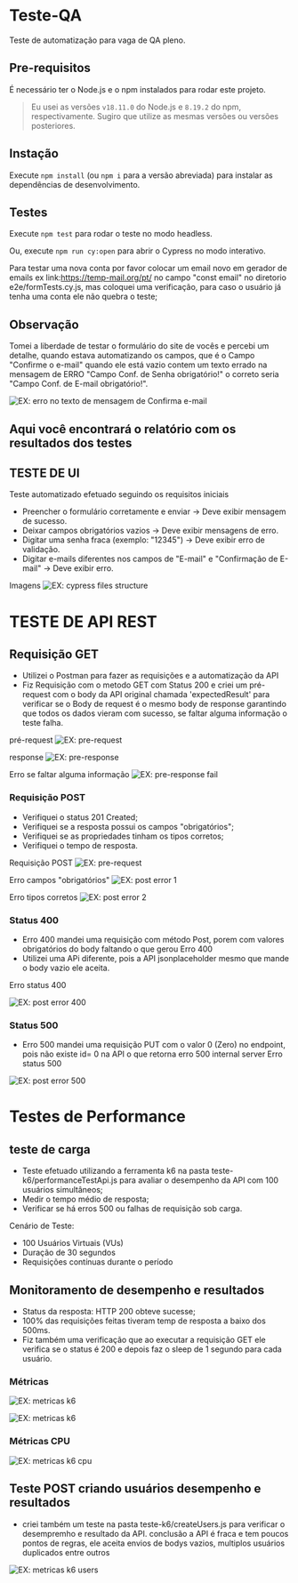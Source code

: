 # Teste-QA

Teste de automatização para vaga de QA pleno.

## Pre-requisitos

É necessário ter o Node.js e o npm instalados para rodar este projeto.

> Eu usei as versões `v18.11.0` do Node.js e `8.19.2` do npm, respectivamente. Sugiro que utilize as mesmas versões ou versões posteriores.

## Instação

Execute `npm install` (ou `npm i` para a versão abreviada) para instalar as dependências de desenvolvimento.

## Testes

Execute  `npm test` para rodar o teste no modo headless.

Ou, execute `npm run cy:open` para abrir o Cypress no modo interativo.


Para testar uma nova conta por favor colocar um email novo em gerador de emails ex link:https://temp-mail.org/pt/ no campo "const email" no diretorio e2e/formTests.cy.js, mas coloquei uma verificação, para caso o usuário já tenha uma conta ele não quebra o teste;

## Observação 
Tomei a liberdade de testar o formulário do site de vocês e percebi um detalhe, quando estava automatizando os campos, que é o Campo "Confirme o e-mail" quando ele está vazio contem um texto errado na mensagem de ERRO "Campo Conf. de Senha obrigatório!" o correto seria "Campo Conf. de E-mail obrigatório!".

![EX: erro no texto de mensagem de Confirma e-mail](./docs/erro-msg-email.png)


## Aqui você encontrará o relatório com os resultados dos testes

## TESTE DE UI
Teste automatizado efetuado seguindo os requisitos iniciais
- Preencher o formulário corretamente e enviar → Deve exibir mensagem de sucesso.
- Deixar campos obrigatórios vazios → Deve exibir mensagens de erro.
- Digitar uma senha fraca (exemplo: "12345") → Deve exibir erro de validação.
- Digitar e-mails diferentes nos campos de "E-mail" e "Confirmação de E-mail" → Deve exibir erro.

Imagens 
![EX: cypress files structure](./docs/validacao-teste-ui.png)


# TESTE DE API REST

## Requisição GET
- Utilizei o Postman para fazer as requisições e a automatização da API 
- Fiz Requisição com o metodo GET com Status 200 e criei um pré-request com o body da API original chamada 'expectedResult' para verificar se o Body de request é o mesmo body de response garantindo que todos os dados vieram com sucesso, se faltar alguma informação o teste falha.

pré-request
![EX: pre-request](./docs/pre-request-api.png)

response
![EX: pre-response](./docs/response-api.png)

Erro se faltar alguma informação
![EX: pre-response fail](./docs/response-falha-api.png)


### Requisição POST
- Verifiquei o status 201 Created;
- Verifiquei se a resposta possui os campos "obrigatórios";
- Verifiquei se as propriedades tinham os tipos corretos;
- Verifiquei o tempo de resposta.

Requisição POST
![EX: pre-request](./docs/requisi-post.png)

Erro campos "obrigatórios"
![EX: post error 1](./docs/post-erro-1.png)

Erro tipos corretos
![EX: post error 2](./docs/post-erro-2.png)


### Status 400 
- Erro 400 mandei uma requisição com método Post, porem com valores obrigatórios do body faltando o que gerou Erro 400
- Utilizei uma APi diferente, pois a API jsonplaceholder mesmo que mande o body vazio ele aceita.

Erro status 400

![EX: post error 400](./docs/erro-400-api.png)


### Status 500
- Erro 500 mandei uma requisição PUT com o valor 0 (Zero) no endpoint, pois não existe id= 0 na API o que retorna erro 500 internal server
Erro status 500

![EX: post error 500](./docs/erro-500-api.png)


# Testes de Performance

## teste de carga
- Teste efetuado utilizando a ferramenta k6 na pasta teste-k6/performanceTestApi.js para avaliar o desempenho da API com 100 usuários simultâneos;
- Medir o tempo médio de resposta;
- Verificar se há erros 500 ou falhas de requisição sob carga.

Cenário de Teste:
- 100 Usuários Virtuais (VUs)
- Duração de 30 segundos
- Requisições contínuas durante o período

## Monitoramento de desempenho e resultados
- Status da resposta: HTTP 200 obteve sucesse;
- 100% das requisições feitas tiveram temp de resposta a baixo dos 500ms.
- Fiz também uma verificação que ao executar a requisição GET ele verifica se o status é 200 e depois faz o sleep de 1 segundo para cada usuário.

### Métricas

![EX: metricas k6](./docs/metrica-teste-k6.png)

![EX: metricas k6](./docs/metrica-teste-k6-01.png)

### Métricas CPU

![EX: metricas k6 cpu](./docs/captura-cpu-01.png)

## Teste POST criando usuários desempenho e resultados
-  criei também um teste na pasta teste-k6/createUsers.js para verificar o desempremho e resultado da API. conclusão a API é fraca e tem poucos pontos de regras, ele aceita envios de bodys vazios, multiplos usuários duplicados entre outros

![EX: metricas k6 users](./docs/resultado-teste-users.png)
